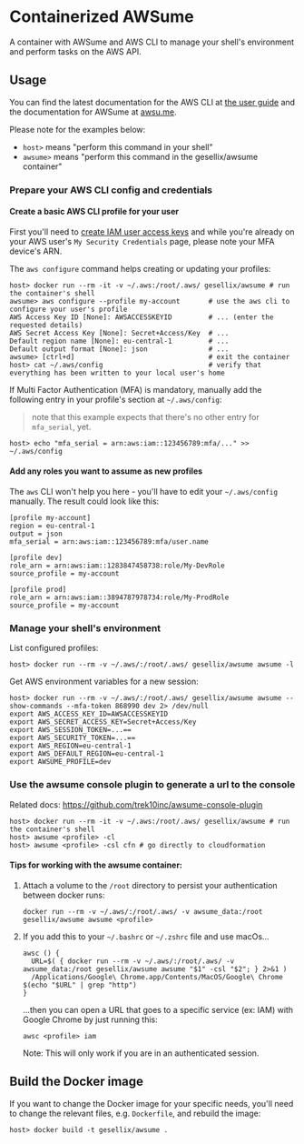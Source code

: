 # Containerized AWSume

A container with AWSume and AWS CLI to manage your shell's environment and perform tasks on the AWS API.

## Usage

You can find the latest documentation for the AWS CLI at [the user guide](https://docs.aws.amazon.com/cli/latest/userguide/cli-configure-files.html)
 and the documentation for AWSume at [awsu.me](https://awsu.me/).

Please note for the examples below:
- `host>` means "perform this command in your shell"
- `awsume>` means "perform this command in the gesellix/awsume container"

### Prepare your AWS CLI config and credentials

#### Create a basic AWS CLI profile for your user

First you'll need to [create IAM user access keys](https://docs.aws.amazon.com/IAM/latest/UserGuide/id_credentials_access-keys.html#Using_CreateAccessKey)
 and while you're already on your AWS user's `My Security Credentials` page, please note your MFA device's ARN.

The `aws configure` command helps creating or updating your profiles:

```shell script
host> docker run --rm -it -v ~/.aws:/root/.aws/ gesellix/awsume # run the container's shell
awsume> aws configure --profile my-account       # use the aws cli to configure your user's profile
AWS Access Key ID [None]: AWSACCESSKEYID         # ... (enter the requested details)
AWS Secret Access Key [None]: Secret+Access/Key  # ...
Default region name [None]: eu-central-1         # ...
Default output format [None]: json               # ...
awsume> [ctrl+d]                                 # exit the container
host> cat ~/.aws/config                          # verify that everything has been written to your local user's home
```

If Multi Factor Authentication (MFA) is mandatory, manually add the following entry in your profile's section at `~/.aws/config`:

> note that this example expects that there's no other entry for `mfa_serial`, yet.

```shell script
host> echo "mfa_serial = arn:aws:iam::123456789:mfa/..." >> ~/.aws/config
```

#### Add any roles you want to assume as new profiles

The `aws` CLI won't help you here - you'll have to edit your `~/.aws/config` manually. The result could look like this:

```text
[profile my-account]
region = eu-central-1
output = json
mfa_serial = arn:aws:iam::123456789:mfa/user.name

[profile dev]
role_arn = arn:aws:iam::1283847458738:role/My-DevRole
source_profile = my-account

[profile prod]
role_arn = arn:aws:iam::3894787978734:role/My-ProdRole
source_profile = my-account
```

### Manage your shell's environment

List configured profiles:

```shell script
host> docker run --rm -v ~/.aws/:/root/.aws/ gesellix/awsume awsume -l
```

Get AWS environment variables for a new session:

```shell script
host> docker run --rm -v ~/.aws/:/root/.aws/ gesellix/awsume awsume --show-commands --mfa-token 868990 dev 2> /dev/null
export AWS_ACCESS_KEY_ID=AWSACCESSKEYID
export AWS_SECRET_ACCESS_KEY=Secret+Access/Key
export AWS_SESSION_TOKEN=...==
export AWS_SECURITY_TOKEN=...==
export AWS_REGION=eu-central-1
export AWS_DEFAULT_REGION=eu-central-1
export AWSUME_PROFILE=dev
```

### Use the awsume console plugin to generate a url to the console
Related docs: https://github.com/trek10inc/awsume-console-plugin
```
host> docker run --rm -it -v ~/.aws:/root/.aws/ gesellix/awsume # run the container's shell
host> awsume <profile> -cl
host> awsume <profile> -csl cfn # go directly to cloudformation
```
#### Tips for working with the awsume container:
1. Attach a volume to the `/root` directory to persist your authentication between docker runs:

	`docker run --rm -v ~/.aws/:/root/.aws/ -v awsume_data:/root gesellix/awsume awsume <profile>`
2. If you add this to your `~/.bashrc` or `~/.zshrc` file and use macOs...
	```
    awsc () {
      URL=$( { docker run --rm -v ~/.aws/:/root/.aws/ -v awsume_data:/root gesellix/awsume awsume "$1" -csl "$2"; } 2>&1 )
      /Applications/Google\ Chrome.app/Contents/MacOS/Google\ Chrome $(echo "$URL" | grep "http")
   }
	```
	...then you can open a URL that goes to a specific service (ex: IAM) with Google Chrome by just running this:
	```
	awsc <profile> iam
	```
	Note: This will only work if you are in an authenticated session.


## Build the Docker image

If you want to change the Docker image for your specific needs, you'll need to change the relevant files, e.g. `Dockerfile`, and rebuild the image:

    host> docker build -t gesellix/awsume .
